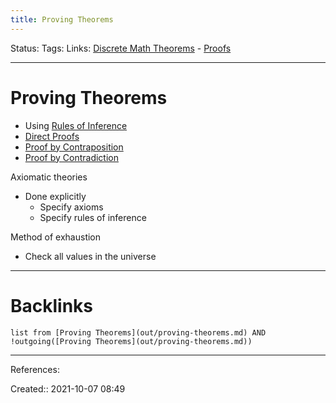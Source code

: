 ```yaml
---
title: Proving Theorems
---
```

Status: 
Tags: 
Links: [Discrete Math Theorems](out/discrete-math-theorems.md) - [Proofs](out/proofs.md)
___
# Proving Theorems
- Using [Rules of Inference](out/rules-of-inference.md)
- [Direct Proofs](out/direct-proofs.md)
- [Proof by Contraposition](out/proof-by-contraposition.md)
- [Proof by Contradiction](out/proof-by-contradiction.md)

Axiomatic theories
- Done explicitly
	- Specify axioms
	- Specify rules of inference

Method of exhaustion
- Check all values in the universe
___
# Backlinks
```dataview
list from [Proving Theorems](out/proving-theorems.md) AND !outgoing([Proving Theorems](out/proving-theorems.md))
```
___
References:

Created:: 2021-10-07 08:49